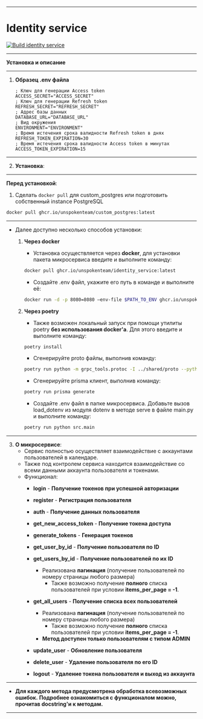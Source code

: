 ___
# Identity service
[![Build identity service](https://github.com/UnspokenTeam/Calendar/actions/workflows/build_identity_service.yaml/badge.svg)](https://github.com/UnspokenTeam/Calendar/actions/workflows/build_identity_service.yaml)
___
**Установка и описание**
___
1. **Образец .env файла**
	```env
    ; Ключ для генерации Access token
    ACCESS_SECRET="ACCESS_SECRET"
    ; Ключ для генерации Refresh token
    REFRESH_SECRET="REFRESH_SECRET"
    ; Адрес базы данных
	DATABASE_URL="DATABASE_URL"
    ; Вид окружения
	ENVIRONMENT="ENVIRONMENT"
    ; Время истечения срока валидности Refresh token в днях
    REFRESH_TOKEN_EXPIRATION=30
    ; Время истечения срока валидности Access token в минутах
    ACCESS_TOKEN_EXPIRATION=15
	```
___
2. **Установка**:
___  
**Перед установкой**:

1. Сделать ```docker pull``` для custom_postgres или подготовить собственный instance PostgreSQL
```bash
docker pull ghcr.io/unspokenteam/custom_postgres:latest
```
___  
   - Далее доступно несколько способов установки:

     1. **Через docker**
        - Установка осуществляется через **docker**, для установки пакета микросервиса введите и выполните команду:
         ```bash
         docker pull ghcr.io/unspokenteam/identity_service:latest
          ```
        - Создайте .env файл, укажите его путь в команде и выполните её:
         ```bash
         docker run -d -p 8080=8080 —env-file $PATH_TO_ENV ghcr.io/unspokenteam/identity_service:latest
          ```

     2. **Через poetry**
         - Также возможен локальный запуск при помощи утилиты poetry **без использования docker'a**. Для этого введите и выполните команду:
         ```bash
         poetry install
         ```
         - Сгенерируйте proto файлы, выполнив команду:
         ```bash
         poetry run python -m grpc_tools.protoc -I ../shared/proto --python_out=./src/generated --grpc_python_out=./src/generated --pyi_out=./src/generated ../shared/proto/user/*.proto ../shared/proto/identity_service/*.proto && poetry run protol --create-package --in-place --python-out ./src/generated protoc --proto-path=../shared/proto ../shared/proto/identity_service/*.proto ../shared/proto/user/*.proto
         ```
         - Сгенерируйте prisma клиент, выполнив команду:
         ```bash
         poetry run prisma generate
         ```
         - Создайте .env файл в папке микросервиса. Добавьте вызов load_dotenv из модуля dotenv в методе serve в файле main.py и выполните команду:
         ```bash
         poetry run python src.main
         ```
---
3. **О микросервисе**:
	- Сервис полностью осуществляет взаимодействие с аккаунтами пользователей в календаре.
	- Также под контролем сервиса находится взаимодействие со всеми данными аккаунта пользователя и токенами.
	- Функционал:
        - **login** - **Получение токенов при успешной авторизации**

        - **register** - **Регистрация пользователя**

        - **auth** - **Получение данных пользователя**

        - **get_new_access_token** - **Получение токена доступа**

        - **generate_tokens** - **Генерация токенов**

		- **get_user_by_id** - **Получение пользователя по ID**

		- **get_users_by_id** - **Получение пользователей по их ID**
			- Реализована **пагинация** (получение пользователей по номеру страницы любого размера)
				- Также возможно получение **полного** списка пользователей при условии **items_per_page = -1**.

		- **get_all_users** - **Получение списка всех пользователей**
			- Реализована **пагинация** (получение пользователей по номеру страницы любого размера)
				- Также возможно получение **полного** списка пользователей при условии **items_per_page = -1**.
			- **Метод доступен только пользователям с типом ADMIN**

		- **update_user** - **Обновление пользователя**

		- **delete_user** - **Удаление пользователя по его ID**

        - **logout** - **Удаление токена пользователя и выход из аккаунта**
---
* **Для каждого метода предусмотрена обработка всевозможных ошибок.** **Подробнее ознакомиться с функционалом можно, прочитав docstring'и к методам.**
---
